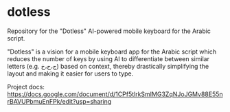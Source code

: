 # dotless
Repository for the "Dotless" AI-powered mobile keyboard for the Arabic script.

"Dotless" is a vision for a mobile keyboard app for the Arabic script which reduces the number of keys by using AI to differentiate between similar letters (e.g. ج،ح،خ) based on context, thereby drastically simplifying the layout and making it easier for users to type.

Project docs: https://docs.google.com/document/d/1CPf5tlrkSmIMG3ZqNJoJGMv88E55nrBAVUPbmuEnFPk/edit?usp=sharing
